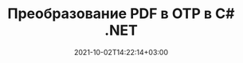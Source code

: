 ---
############################# Static ############################
layout: "autogen-gist"
date: 2021-10-02T14:22:14+03:00
draft: false
path: "ru/total/net/conversion/pdf-to-otp/"
other_out_formats: "DOC DOCX DOCM DOT DOTX DOTM TXT RTF HTML HTM MHTML MHT XLS XLSX XLSM XLSB XLT XLTX XLTM XLAM CSV TSV DIF SXC FODS PPT PPTX PPTM PPS PPSX PPSM POT POTX POTM ODT OTT OTP ODP ODS EMZ WMZ SVG SVGZ XPS TEX DCM WMF EMF BMP PNG GIF JPEG TIFF ICO WEBP JP2 TGA PSB PSD EPUB MD DICOM FODP JPG"
ad_headline: "Конвертировать PDF в OTP | .NET"
ad_description: "Наиболее точное решение для преобразования документов PDF в OTP для приложений .NET."

############################# Head ############################
head_title: "Преобразование PDF в OTP на C# .NET — быстрое преобразование PDF"
head_description: "Быстрое и безопасное преобразование PDF в OTP в платформах .NET и Mono — конвертируйте PDF в OTP и более 100 других форматов файлов в любом типе приложений C#, VB.NET, ASP.NET и .NET Core."

############################# Header ############################
title: "Преобразование PDF в OTP в C# .NET"
description: "Преобразование PDF в OTP в приложениях C# .NET с помощью гибких функций преобразования документов для настройки внешнего вида преобразованного формата документа. Точное преобразование из PDF-файлов в текстовый документ, электронную таблицу Excel, презентацию PowerPoint, Photoshop, электронную книгу, веб-форматы и форматы файлов изображений. Преобразуйте весь документ или выберите определенные страницы файла PDF на основе выбранных номеров страниц или диапазонов страниц и легко конвертируйте в широкий спектр поддерживаемых форматов документов."

############################# SubMenu ############################
submenu:
    enable: false

############################# Content ############################
content:
    enable: true
    block:
    - title_left: "Как преобразовать PDF в OTP на C# .NET"
      content_left: |
          Выполните следующие простые шаги для преобразования PDF в OTP в .NET. Просматривайте преобразованный документ как есть или визуализируйте и отображайте его как HTML без использования какого-либо внешнего программного обеспечения.

          -   Создайте объект **Converter** для преобразования документа PDF
          -   Установите параметры преобразования для формата OTP
          -   Вызов метода **Convert** экземпляра класса **Converter** для преобразования в OTP
          -   Установить параметры для просмотра HTML
          -   Создайте объект **Viewer** для просмотра преобразованного документа в формате HTML.
          
      title_right: "Инструкции по загрузке и установке"
      content_right: |
          Пространства имен `GroupDocs.Conversion` и `GroupDocs.Viewer` необходимы для преобразования форматов файлов в широкий спектр изображений и типов документов, таких как Microsoft Office (Word, Excel, PowerPoint, Project, Outlook), OpenDocument, HTML и Схемы САПР. Изучите другие [API .NET для документов Office](https://products.conholdate.com/ru/total/net/), предлагаемые Conholdate.Total.
          
          Получите соответствующие файлы сборки из [загрузок](https://downloads.conholdate.com/total/net) или загрузите весь пакет из [NuGet](https://www.nuget.org/packages/Conholdate.Total/), чтобы добавить `Conholdate.Total для .NET` прямо в вашу рабочую область.
          
      gisthash: "d2247f969461c42ed50a02e53e93953a"
      gistfile: "pdf-to-word-conversion-and-html-viewer.cs"

    - title_left: "Преобразование PDF в документы Word в .NET"
      content_left: |
          Преобразование документов PDF в документы Word в приложениях C# .NET с помощью Conholdate.Total API становится проще. Файл PDF преобразуется в файл Word (DOCX) с форматированием документа в качестве исходного файла. Вы можете легко редактировать содержимое, такое как текст, таблицы, изображения и списки, из преобразованного документа Word.

          -   Создайте объект класса **Converter** и передайте ему исходный файл **PDF**
          -   Вызвать метод **Convert** объекта **Converter**
          -   Укажите **DOCX** в качестве желаемого выходного формата, передав ему объект **WordProcessingConvertOptions**.
          -   Вызов метода **Convert** экземпляра класса **Converter** для преобразования в **DOCX**
          
      title_right: "Преобразование защищенных паролем архивов"
      content_right: |
          В некоторых случаях размер преобразованного документа больше, и для преобразования требуется время. По умолчанию преобразованный документ из кэша сохраняется на локальный диск, но [Conholdate.Total for .NET](https://products.conholdate.com/total/net/) предлагает функцию реализации пользовательского кэша с использованием интерфейса iCache для эффективного управления результаты преобразования кеша по-своему. Это ускоряет общий повторяющийся процесс преобразования.
          
          [Библиотека преобразования .NET PDF](https://products.groupdocs.com/conversion/net/) также поддерживает преобразование в архивы, защищенные паролем, и из них, а также сжатие результатов преобразования в форматы ZIP, RAR, 7Z, TAR, GZ и BZ2. архивные форматы.
          
      gisthash: "d2247f969461c42ed50a02e53e93953a"
      gistfile: "pdf-to-word-conversion.cs"

    - title_left: "Преобразование PDF в Excel в C# .NET"
      content_left: |
          Превратите PDF в электронные таблицы Excel, используя несколько строк кода C# .NET. Содержимое файла PDF преобразуется в строки и столбцы рабочего листа Excel, которые можно легко редактировать по мере необходимости. Файл PDF можно преобразовать в следующие форматы электронных таблиц (XLS, XLSX, XLSM, XLSB, XLTX, XLT), OpenDocument (ODS, OTS) и Apple iWork Numbers.

          -   Создайте объект класса **Converter** и передайте ему исходный файл **PDF**
          -   Вызвать метод **Convert** объекта **Converter**
          -   Укажите **XLSX** в качестве желаемого выходного формата, передав ему объект **SpreadsheetConvertOptions**.
          -   Вызов метода **Convert** экземпляра класса **Converter** для преобразования в **XLSX**
        
      title_right: "Извлечение информации из исходного документа"
      content_right: |
          Функция извлечения информации о документах не только позволяет получить основную информацию об исходном файле документа, но также поддерживает извлечение некоторой ценной информации, специфичной для формата файла, такой как даты начала и окончания проекта в файле Microsoft Project, любые ограничения печати документа PDF, список папок, заключенных в файле данных Outlook и т. д.

          Преобразование популярных форматов файлов документов в различных операционных системах, таких как Windows, Linux или macOS, при использовании таких платформ, как Windows Azure, Mono и Xamarin.
          
      gisthash: "d2247f969461c42ed50a02e53e93953a"
      gistfile: "pdf-to-excel-conversion.cs"

    - title_left: "Преобразование PDF в PowerPoint на C# .NET"
      content_left: |
          Преобразование слайдов PDF в PowerPoint (PPT, PPTX) выполняется быстрее с Conholdate.Total для API .NET. После преобразования вы можете легко редактировать презентации и слайды PowerPoint в Microsoft PowerPoint.

          -   Создайте объект класса **Converter** и передайте ему исходный файл **PDF**
          -   Вызвать метод **Convert** объекта **Converter**
          -   Укажите **PPTX** в качестве желаемого выходного формата, передав ему объект **PresentationConvertOptions**.
          -   Вызов метода **Convert** экземпляра класса **Converter** для преобразования в **PPTX**
          
      title_right: "Загрузка и преобразование удаленных документов"
      content_right: |
          Используя Conholdate.Total для .NET, разработчики могут загружать и преобразовывать документы из различных удаленных мест и ресурсов облачного хранилища документов, таких как Amazon S3, Microsoft Azure Blob, FTP, локальный диск, поток или простой URL-адрес. Вам просто нужно указать метод для получения удаленного потока документов, а затем передать его классу Converter в качестве конструктора.
          
          API-интерфейсы Conholdate.Total для .NET являются родными для Windows Forms, ASP.NET, WPF, WCF или любого типа приложений на основе .NET Framework 2.0 или более поздней версии.
          
      gisthash: "d2247f969461c42ed50a02e53e93953a"
      gistfile: "pdf-to-powerpoint-conversion.cs"

    - title_left: "Преобразование PDF в изображения в .NET"
      content_left: |
          Преобразование PDF в форматы изображений, такие как JPG, PNG, GIF, BMP, TIFF и многие другие, с точным качеством изображения и разрешением. Преобразуйте весь файл PDF или выберите одну из выбранных страниц для преобразования в изображения.

          -   Создайте объект класса **Converter** и передайте ему исходный файл **PDF**
          -   Вызвать метод **Convert** объекта **Converter**
          -   Объявите делегат **SavePageStream** для сохранения преобразованной страницы документа в поток
          -   Укажите **PNG** в качестве желаемого выходного формата, передав ему объект **ImageConvertOptions**.
          -   Вызов метода **Convert** экземпляра класса **Converter** для преобразования в **PNG**
          
      title_right: "Добавление текстовых или графических водяных знаков в документы"
      content_right: |
          Точно преобразовывайте документы точно так же, как исходный файл, и применяйте текстовые или графические водяные знаки к преобразованным страницам документа. Штампуйте водяные знаки с умом, используя небольшой набор параметров водяных знаков для управления шрифтом, цветом, шириной, высотой, углом поворота, прозрачностью и размещением водяного знака на фоне страниц документа.
          
          Автоматическое определение формата исходного документа — еще одна полезная функция для извлечения самого расширения файла в некоторых случаях, когда исходный файл представлен в виде потока байтов. Разработчики также могут получить полный список всех поддерживаемых форматов преобразования при преобразовании одного документа в другой формат файла, вызвав метод GetPossibleConversions объекта Converter.
          
      gisthash: "d2247f969461c42ed50a02e53e93953a"
      gistfile: "pdf-to-image-conversion.cs"

############################# About Formats ############################
about_formats:
    enable: false
############################# More Formats ############################
more_formats:
    enable: true
    auto: false
    other_out_formats: DOC DOCX DOCM DOT DOTX DOTM TXT RTF HTML HTM MHTML MHT XLS XLSX XLSM XLSB XLT XLTX XLTM XLAM CSV TSV DIF SXC FODS PPT PPTX PPTM PPS PPSX PPSM POT POTX POTM ODT OTT OTP ODP ODS EMZ WMZ SVG SVGZ XPS TEX DCM WMF EMF BMP PNG GIF JPEG TIFF ICO WEBP JP2 TGA PSB PSD EPUB MD DICOM FODP JPG
############################# Back to top ###############################
back_to_top:
  enable: true
---